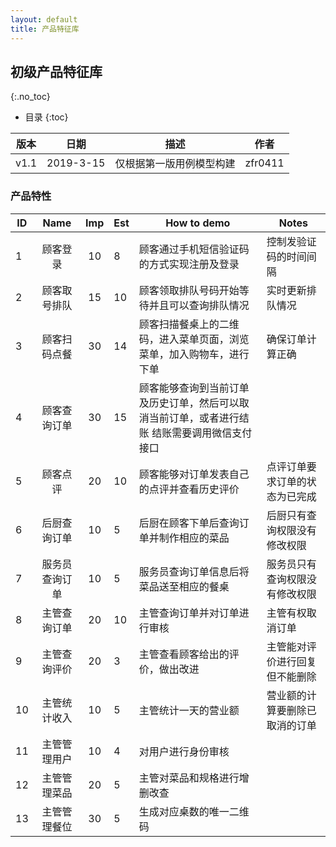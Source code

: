 ```yaml
---
layout: default
title: 产品特征库
---
```


## 初级产品特征库
{:.no_toc}

* 目录
{:toc}

| 版本  |   日期    | 描述 |  作者   |
| :--: | :-------: | :--: | :-----: |
| v1.1 | 2019-3-15 | 仅根据第一版用例模型构建 |  zfr0411 |

### 产品特性

| ID	|Name	|Imp	|Est	|How to demo	|Notes|
|-|:--:|:--:|----|----|------|
|1	|顾客登录	|10	|8	|顾客通过手机短信验证码的方式实现注册及登录	|控制发验证码的时间间隔|
|2	|顾客取号排队	|15	|10	|顾客领取排队号码开始等待并且可以查询排队情况	|实时更新排队情况|
|3	|顾客扫码点餐	|30	|14	|顾客扫描餐桌上的二维码，进入菜单页面，浏览菜单，加入购物车，进行下单	|确保订单计算正确|
|4	|顾客查询订单	|30	|15	|顾客能够查询到当前订单及历史订单，然后可以取消当前订单，或者进行结账	结账需要调用微信支付接口|
|5	|顾客点评	|20	|10	|顾客能够对订单发表自己的点评并查看历史评价	|点评订单要求订单的状态为已完成|
|6	|后厨查询订单	|10	|5	|后厨在顾客下单后查询订单并制作相应的菜品	|后厨只有查询权限没有修改权限|
|7	|服务员查询订单	|10	|5	|服务员查询订单信息后将菜品送至相应的餐桌	|服务员只有查询权限没有修改权限|
|8	|主管查询订单	|20	|10	|主管查询订单并对订单进行审核	|主管有权取消订单
|9	|主管查询评价	|20	|3	|主管查看顾客给出的评价，做出改进	|主管能对评价进行回复但不能删除|
|10	|主管统计收入	|10	|5	|主管统计一天的营业额	|营业额的计算要删除已取消的订单|
|11	|主管管理用户	|10	|4	|对用户进行身份审核	|
|12	|主管管理菜品	|20	|5	|主管对菜品和规格进行增删改查	|
|13	|主管管理餐位	|30	|5	|生成对应桌数的唯一二维码	|
